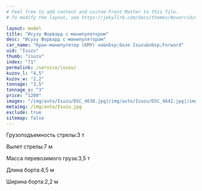 ```yaml
---
# Feel free to add content and custom Front Matter to this file.
# To modify the layout, see https://jekyllrb.com/docs/themes/#overriding-theme-defaults

layout: model
title: "Исузу Форвард с манипулятором"
desc: "Исузу Форвард с манипулятором"
car_name: "Кран-манипулятор (КМУ) на&nbsp;базе Isuzu&nbsp;Forward"
uid: "Isuzu"
thumb: "isuzu"
index: "71"
permalink: /service/isuzu/
kuzov_l: "4,5"
kuzov_w: "2,2"
tonnage: "3,5"
tonnage_s: "3"
price: "1200"
images: "/img/avto/Isuzu/DSC_4638.jpg|/img/avto/Isuzu/DSC_4642.jpg|/img/avto/Isuzu/DSC_4653.jpg"
metaimg: /img/avto/Isuzu.jpg
exclude: true
sitemap: false
---
```


<span>Грузоподъемность стрелы:</span><span>3 т</span>

<span>Вылет стрелы:</span><span>7 м</span>

<span>Масса перевозимого груза:</span><span>3,5 т</span>

<span>Длина борта:</span><span>4,5 м</span>

<span>Ширина борта:</span><span>2,2 м</span>
